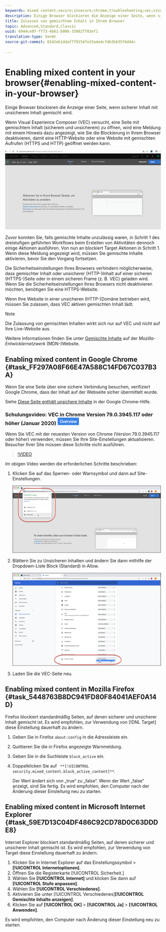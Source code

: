 ```yaml
---
keywords: mixed content;secure;insecure;chrome;troubleshooting;vec;visual experience composer;unsecure
description: Einige Browser blockieren die Anzeige einer Seite, wenn sicherer Inhalt mit unsicherem Inhalt gemischt wird.
title: Zulassen von gemischtem Inhalt in Ihrem Browser
topic: Advanced,Standard,Classic
uuid: 6944ce97-ff73-4b61-b006-35862ff83ef1
translation-type: tm+mt
source-git-commit: 6542eb14daf7f9154fe33a4e4cfdb2bb35f4d44c

---
```



# Enabling mixed content in your browser{#enabling-mixed-content-in-your-browser}

Einige Browser blockieren die Anzeige einer Seite, wenn sicherer Inhalt mit unsicherem Inhalt gemischt wird.

Wenn Visual Experience Composer (VEC) versucht, eine Seite mit gemischtem Inhalt (sicherem und unsicherem) zu öffnen, wird eine Meldung mit einem Hinweis dazu angezeigt, wie Sie die Blockierung in Ihrem Browser deaktivieren, damit eine HTTP-Website oder eine Website mit gemischten Aufrufen (HTTPS und HTTP) geöffnet werden kann.

![](assets/mixed_content_warning.gif)

Zuvor konnten Sie, falls gemischte Inhalte unzulässig waren, in Schritt 1 des dreistufigen geführten Workflows beim Erstellen von Aktivitäten dennoch einige Aktionen ausführen. Von nun an blockiert Target Aktionen in Schritt 1. Wenn diese Meldung angezeigt wird, müssen Sie gemischte Inhalte aktivieren, bevor Sie den Vorgang fortsetzen.

Die Sicherheitseinstellungen Ihres Browsers verhindern möglicherweise, dass gemischter Inhalt oder unsicherer (HTTP-)Inhalt auf einer sicheren (HTTPS-)Seite oder in einem sicheren Frame (z. B. VEC) geladen wird. Wenn Sie die Sicherheitseinstellungen Ihres Browsers nicht deaktivieren möchten, benötigen Sie eine HTTPS-Website.

Wenn Ihre Website in einer unsicheren (HTTP-)Domäne betrieben wird, müssen Sie zulassen, dass VEC aktiven gemischten Inhalt lädt.

>[!NOTE]
>
>Die Zulassung von gemischten Inhalten wirkt sich nur auf VEC und nicht auf Ihre Live-Website aus.

Weitere Informationen finden Sie unter [Gemischte Inhalte](https://developer.mozilla.org/en-US/docs/Web/Security/Mixed_content) auf der *Mozilla-Entwicklernetzwerk* (MDN-)Website.

## Enabling mixed content in Google Chrome {#task_FF297A08F66E47A588C14FD67C037B3A}

Wenn Sie eine Seite über eine sichere Verbindung besuchen, verifiziert Google Chrome, dass der Inhalt auf der Webseite sicher übermittelt wurde.

Siehe [Diese Seite enthält unsichere Inhalte](https://support.google.com/chrome/answer/1342714?hl=en) in der Google Chrome-Hilfe.

### Schulungsvideo: VEC in Chrome Version 79.0.3945.117 oder höher (Januar 2020) ![Übersichtskennzeichnung aktivieren](/help/assets/overview.png)

Wenn Sie VEC mit der neuesten Version von Chrome (Version 79.0.3945.117 oder höher) verwenden, müssen Sie Ihre Site-Einstellungen aktualisieren. Besucher Ihrer Site müssen diese Schritte nicht ausführen.

>[!VIDEO](https://www.youtube.com/v=6zGCi5Y8eVo)

Im obigen Video werden die erforderlichen Schritte beschrieben:

1. Klicken Sie auf das Sperren- oder Warnsymbol und dann auf Site-Einstellungen.

   ![Site-Einstellungen](/help/c-experiences/c-visual-experience-composer/r-troubleshoot-composer/assets/site-settings.png)

1. Blättern Sie zu Unsicheren Inhalten und ändern Sie dann mithilfe der Dropdown-Liste Block (Standard) in Allow.

   ![Unsicherer Inhalt](/help/c-experiences/c-visual-experience-composer/r-troubleshoot-composer/assets/insecure-content.png)

1. Laden Sie die VEC-Seite neu.

## Enabling mixed content in Mozilla Firefox {#task_5448763B8DC941FD80F84041AEF0A14D}

Firefox blockiert standardmäßig Seiten, auf denen sicherer und unsicherer Inhalt gemischt ist. Es wird empfohlen, zur Verwendung von [!DNL Target] diese Einstellung dauerhaft zu ändern.

1. Geben Sie in Firefox `about:config` in die Adressleiste ein.
1. Quittieren Sie die in Firefox angezeigte Warnmeldung.
1. Geben Sie in die Suchleiste `block_active` ein.
1. Doppelklicken Sie auf ` **[!UICONTROL security.mixed_content.block_active_content]**`.

   Der Wert ändert sich von „true“ zu „false“. Wenn der Wert „false“ anzeigt, sind Sie fertig.  Es wird empfohlen, den Computer nach der Änderung dieser Einstellung neu zu starten.

## Enabling mixed content in Microsoft Internet Explorer {#task_59E7D13C04DF486C92CD78D0C63DDDE8}

Internet Explorer blockiert standardmäßig Seiten, auf denen sicherer und unsicherer Inhalt gemischt ist. Es wird empfohlen, zur Verwendung von Target diese Einstellung dauerhaft zu ändern.

1. Klicken Sie in Internet Explorer auf das Einstellungssymbol > **[!UICONTROL Internetoptionen]**.
1. Öffnen Sie die Registerkarte [!UICONTROL Sicherheit.]
1. Wählen Sie **[!UICONTROL Internet]** und klicken Sie dann auf **[!UICONTROL Stufe anpassen]**.
1. Wählen Sie **[!UICONTROL Verschiedenes]**.
1. Aktivieren Sie unter [!UICONTROL Verschiedenes]**[!UICONTROL Gemischte Inhalte anzeigen]**.
1. Klicken Sie auf **[!UICONTROL OK]** > **[!UICONTROL Ja]** > **[!UICONTROL Anwenden]**.

Es wird empfohlen, den Computer nach Änderung dieser Einstellung neu zu starten.


